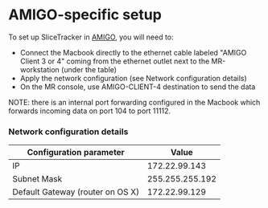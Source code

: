 # AMIGO-specific setup

To set up SliceTracker in [AMIGO](http://www.brighamandwomens.org/research/amigo/default.aspx), you will need to:

* Connect the Macbook directly to the ethernet cable labeled "AMIGO Client 3 or 4" coming from the ethernet outlet next to the MR-workstation \(under the table\)
* Apply the network configuration \(see Network configuration details\)
* On the MR console, use AMIGO-CLIENT-4 destination to send the data

NOTE: there is an internal port forwarding configured in the Macbook which forwards incoming data on port 104 to port 11112.

### Network configuration details

| Configuration parameter | Value |
| --- | --- |
| IP | 172.22.99.143 |
| Subnet Mask | 255.255.255.192 |
| Default Gateway \(router on OS X\) | 172.22.99.129 |



